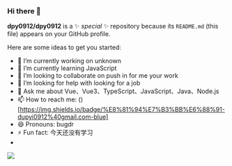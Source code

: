 ### Hi there 👋


**dpy0912/dpy0912** is a ✨ _special_ ✨ repository because its `README.md` (this file) appears on your GitHub profile.

Here are some ideas to get you started:

- 🔭 I’m currently working on unknown
- 🌱 I’m currently learning JavaScript
- 👯 I’m looking to collaborate on push in for me your work
- 🤔 I’m looking for help with looking for a job
- 💬 Ask me about Vue、Vue3、TypeScript、JavaScript、Java、Node.js
- 📫 How to reach me: ()[https://img.shields.io/badge/%E8%81%94%E7%B3%BB%E6%88%91-dupyi0912%40gmail.com-blue]
- 😄 Pronouns: bugdr
- ⚡ Fun fact: 今天还没有学习
- 
![](https://github-readme-stats.vercel.app/api?username=dpy0912)
